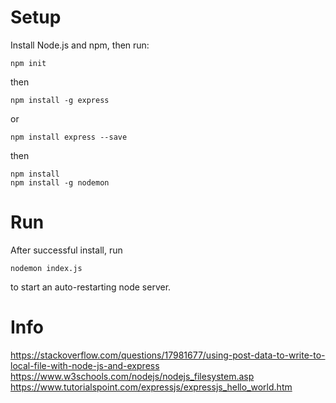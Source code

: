 # Setup

Install Node.js and npm, then run:

```
npm init
```
then
```
npm install -g express
```
or
```
npm install express --save
```
then
```
npm install
npm install -g nodemon
```

# Run

After successful install, run
```
nodemon index.js
```
to start an auto-restarting node server.

# Info

https://stackoverflow.com/questions/17981677/using-post-data-to-write-to-local-file-with-node-js-and-express
https://www.w3schools.com/nodejs/nodejs_filesystem.asp
https://www.tutorialspoint.com/expressjs/expressjs_hello_world.htm
